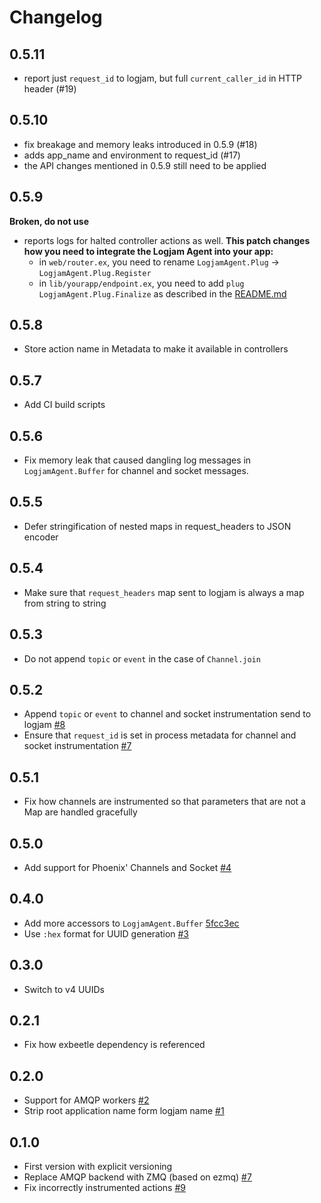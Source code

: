 # Changelog

## 0.5.11

* report just `request_id` to logjam, but full `current_caller_id` in HTTP header (#19)

## 0.5.10

* fix breakage and memory leaks introduced in 0.5.9 (#18)
* adds app_name and environment to request_id (#17)
* the API changes mentioned in 0.5.9 still need to be applied

## 0.5.9

**Broken, do not use**

* reports logs for halted controller actions as well. __This patch changes how you need to integrate the Logjam Agent into your app:__
  * in `web/router.ex`, you need to rename `LogjamAgent.Plug` → `LogjamAgent.Plug.Register`
  * in `lib/yourapp/endpoint.ex`, you need to add `plug LogjamAgent.Plug.Finalize` as described in the [README.md](README.md)

## 0.5.8
* Store action name in Metadata to make it available in controllers

## 0.5.7
* Add CI build scripts

## 0.5.6
* Fix memory leak that caused dangling log messages in `LogjamAgent.Buffer` for channel and socket messages.

## 0.5.5
* Defer stringification of nested maps in request_headers to JSON encoder

## 0.5.4
* Make sure that `request_headers` map sent to logjam is always a map from string to string

## 0.5.3

* Do not append `topic` or `event` in the case of `Channel.join`

## 0.5.2
* Append `topic` or `event` to channel and socket instrumentation send to logjam [#8](https://source.xing.com/hex/logjam_agent/pull/8)
* Ensure that `request_id` is set in process metadata for channel and socket instrumentation [#7](https://source.xing.com/hex/logjam_agent/pull/7)

## 0.5.1

* Fix how channels are instrumented so that parameters that are not a Map are handled gracefully

## 0.5.0

* Add support for Phoenix' Channels and Socket [#4](https://source.xing.com/hex/logjam_agent/pull/4)

## 0.4.0

* Add more accessors to `LogjamAgent.Buffer` [5fcc3ec](https://source.xing.com/hex/logjam_agent/commit/5fcc3ec9248c6be66f47b98aa9afd0f392af9540)
* Use `:hex` format for UUID generation [#3](https://source.xing.com/hex/logjam_agent/pull/3)

## 0.3.0

* Switch to v4 UUIDs

## 0.2.1

* Fix how exbeetle dependency is referenced

## 0.2.0

* Support for AMQP workers [#2](https://source.xing.com/hex/logjam_agent/pull/2)
* Strip root application name form logjam name [#1](https://source.xing.com/hex/logjam_agent/pull/1)


## 0.1.0

* First version with explicit versioning
* Replace AMQP backend with ZMQ (based on ezmq) [#7](https://source.xing.com/architects/logjam_agent.ex/pull/7)
* Fix incorrectly instrumented actions [#9](https://source.xing.com/architects/logjam_agent.ex/pull/9)
